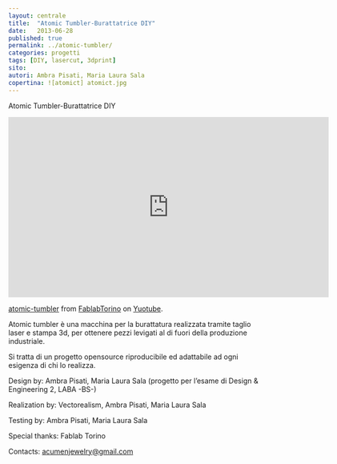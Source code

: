 ```yaml
---
layout: centrale
title:  "Atomic Tumbler-Burattatrice DIY"
date:   2013-06-28
published: true
permalink: ../atomic-tumbler/
categories: progetti
tags: [DIY, lasercut, 3dprint]
sito:
autori: Ambra Pisati, Maria Laura Sala
copertina: ![atomict] atomict.jpg
---
```

Atomic Tumbler-Burattatrice DIY

<iframe src="https://www.youtube.com/6n8QxyOTFD4" width="640" height="360" frameborder="0" webkitallowfullscreen mozallowfullscreen allowfullscreen></iframe>
<p><a href="https://www.youtube.com/watch?v=6n8QxyOTFD4">atomic-tumbler</a> from <a href="https://www.youtube.com/fablabtorino">FablabTorino</a> on <a href="https://www.youtube.com">Yuotube</a>.</p>


Atomic tumbler è una macchina per la burattatura realizzata tramite taglio laser e stampa 3d, per ottenere pezzi levigati al di fuori della produzione industriale.

Si tratta di un progetto opensource riproducibile ed adattabile ad ogni esigenza di chi lo realizza.


Design by: Ambra Pisati, Maria Laura Sala (progetto per l’esame di Design & Engineering 2, LABA -BS-)

Realization by: Vectorealism, Ambra Pisati, Maria Laura Sala

Testing by: Ambra Pisati, Maria Laura Sala

Special thanks: Fablab Torino

Contacts: acumenjewelry@gmail.com
